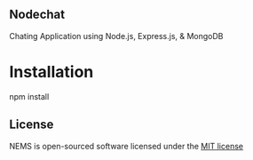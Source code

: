 ## Nodechat

Chating Application using Node.js, Express.js, & MongoDB

# Installation

npm install



## License

NEMS is open-sourced software licensed under the [MIT license](http://opensource.org/licenses/MIT)
